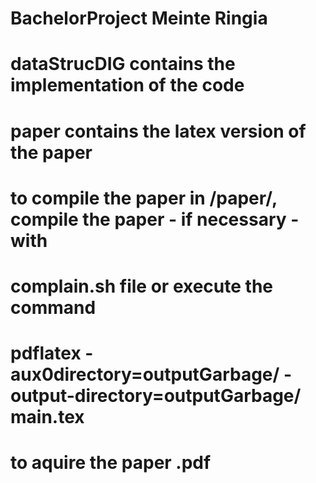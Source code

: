 # BachelorProject Meinte Ringia

# dataStrucDIG	contains the implementation of the code
# paper		contains the latex version of the paper

# to compile the paper in /paper/, compile the paper - if necessary - with 
# complain.sh file or execute the command 
#   pdflatex -aux0directory=outputGarbage/ -output-directory=outputGarbage/ main.tex
# to aquire the paper .pdf
